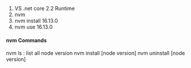 1. VS .net core 2.2 Runtime
2. nvm
3. nvm install 16.13.0
4. nvm use 16.13.0


#### nvm Commands
nvm ls : list all node version
nvm install [node version]
nvm uninstall [node version]